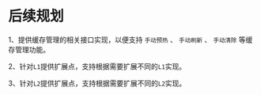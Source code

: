 # 后续规划

1、提供缓存管理的相关接口实现，以便支持 `手动预热` 、 `手动刷新` 、 `手动清除` 等缓存管理功能。

2、针对`L1`提供扩展点，支持根据需要扩展不同的`L1`实现。

3、针对`L2`提供扩展点，支持根据需要扩展不同的`L2`实现。